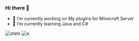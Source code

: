 [stats]: https://github-readme-stats.vercel.app/api?username=jonagamerpro1234&show_icons=true&theme=dark
[a]: https://github-readme-stats.vercel.app/api/top-langs/?username=jonagamerpro1234&show_icons=true&theme=dark 
### Hi there 👋

- 🔭 I’m currently working on My plugins for Minecraft Server
- 🌱 I’m currently learning Java and C#

![stats] ![a]


<!--
**jonagamerpro1234/jonagamerpro1234** is a ✨ _special_ ✨ repository because its `README.md` (this file) appears on your GitHub profile.

Here are some ideas to get you started:

- 🔭 I’m currently working on ...
- 🌱 I’m currently learning ...
- 👯 I’m looking to collaborate on ...
- 🤔 I’m looking for help with ...
- 💬 Ask me about ...
- 📫 How to reach me: ...
- 😄 Pronouns: ...
- ⚡ Fun fact: ...
-->

